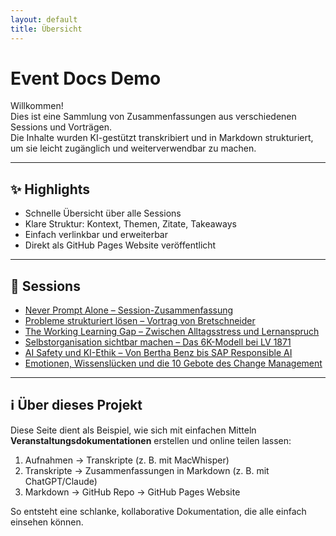 ```yaml
---
layout: default
title: Übersicht
---
```


# Event Docs Demo

Willkommen!  
Dies ist eine Sammlung von Zusammenfassungen aus verschiedenen Sessions und Vorträgen.  
Die Inhalte wurden KI-gestützt transkribiert und in Markdown strukturiert, um sie leicht zugänglich und weiterverwendbar zu machen.

---

## ✨ Highlights
- Schnelle Übersicht über alle Sessions
- Klare Struktur: Kontext, Themen, Zitate, Takeaways
- Einfach verlinkbar und erweiterbar
- Direkt als GitHub Pages Website veröffentlicht

---

## 📂 Sessions

- [Never Prompt Alone – Session-Zusammenfassung](Session_Never_Prompt_Alone.md)
- [Probleme strukturiert lösen – Vortrag von Bretschneider](Session_Probleme_strukturiert_loesen.md)
- [The Working Learning Gap – Zwischen Alltagsstress und Lernanspruch](Session_Working_Learning_Gap.md)
- [Selbstorganisation sichtbar machen – Das 6K-Modell bei LV 1871](Session_Selbstorganisation_6K_Modell.md)
- [AI Safety und KI-Ethik – Von Bertha Benz bis SAP Responsible AI](Session_AI_Safety_KI_Ethik.md)
- [Emotionen, Wissenslücken und die 10 Gebote des Change Management](Session_Change_Management_10_Gebote.md)

---

## ℹ️ Über dieses Projekt
Diese Seite dient als Beispiel, wie sich mit einfachen Mitteln  
**Veranstaltungsdokumentationen** erstellen und online teilen lassen:

1. Aufnahmen → Transkripte (z. B. mit MacWhisper)  
2. Transkripte → Zusammenfassungen in Markdown (z. B. mit ChatGPT/Claude)  
3. Markdown → GitHub Repo → GitHub Pages Website  

So entsteht eine schlanke, kollaborative Dokumentation, die alle einfach einsehen können.